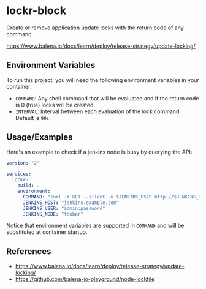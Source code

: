 # lockr-block

Create or remove application update locks with the return code of any command.

<https://www.balena.io/docs/learn/deploy/release-strategy/update-locking/>

## Environment Variables

To run this project, you will need the following environment variables in your container:

- `COMMAND`: Any shell command that will be evaluated and if the return code is 0 (true) locks will be created.
- `INTERVAL`: Interval between each evaluation of the lock command. Default is `90s`.

## Usage/Examples

Here's an example to check if a jenkins node is busy by querying the API:

```yml
version: "2"

services:
  lockr:
    build: .
    environment:
      COMMAND: "curl -X GET --silent -u $JENKINS_USER http://$JENKINS_HOST/computer/$JENKINS_NODE/api/json | jq -r '.idle' | grep -q '^false$'"
      JENKINS_HOST: "jenkins.example.com"
      JENKINS_USER: "admin:password"
      JENKINS_NODE: "foobar"
```

Notice that environment variables are supported in `COMMAND` and will be substituted at container startup.

## References

- <https://www.balena.io/docs/learn/deploy/release-strategy/update-locking/>
- <https://github.com/balena-io-playground/node-lockfile>
